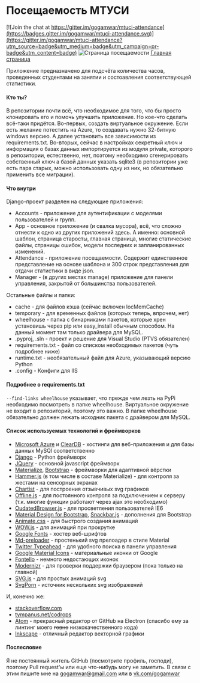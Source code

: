 # Посещаемость МТУСИ

[![Join the chat at https://gitter.im/gogamwar/mtuci-attendance](https://badges.gitter.im/gogamwar/mtuci-attendance.svg)](https://gitter.im/gogamwar/mtuci-attendance?utm_source=badge&utm_medium=badge&utm_campaign=pr-badge&utm_content=badge)
![Страница посещаемости](http://mtuci.azurewebsites.net/static/imgs/Screenshot1.png "Посещаемость МТУСИ")
[Главная страница](http://mtuci.azurewebsites.net/ "Главная страница")

Приложение предназначено для подсчёта количества часов, проведенных студентами на занятии
и состоавления соответствующей статистики.

#### Кто ты?
В репозитории почти всё, что необходимое для того, что бы просто клонировать его и помочь улучшить приложение. Но кое-что сделать всё-таки придётся. Во-первых, создать виртуальное окружение. Если есть желание потестить на Azure, то создавать нужно 32-битную windows версию. А далее установить все зависимости из requirements.txt. Во-вторых, сейчас в настройках секретный ключ и информация о базах данных импортируется из модуля private, которого в репозитории, естественно, нет, поэтому необходимо сгенерировать собственный ключ а базой данных указать sqlite3 (в репозитории уже есть пара старых, можно использовать одну из них, но обязательно применить все миграции).

#### Что внутри
Django-проект разделен на следующие приложения:
* Accounts - приложение для аутентификации с моделями пользователей и групп.
* App - основное приложение (и свалка мусора), всё, что сложно отнести к одно из других приложений здесь. А именно: основной шаблон, страница старосты, главная страница, многие статические файлы, страницы ошибок, модели последних и запланированных изменений.
* Attendance - приложение посещаемости. Содержит единственное представление на основе шаблона и 300 строк представления для отдачи статистики в виде json.
* Manager - (в других местах manage) приложение для панели управления, закрытой от большинства пользователей.

Остальные файлы и папки:
* cache - для файлов кэша (сейчас включен locMemCache)
* temporary - для временных файлов (которых теперь, впрочем, нет)
* wheelhouse - папка с бинарниками пакетов, которые хрен установишь через pip или easy_install обычным способом. На данный момент там только драйвера для MySQL.
* .pyproj, .sln - проект и решение для Visual Studio (PTVS обязателен)
* requirements.txt - файл со списком необходимых пакетов (чуть подробнее ниже)
* runtime.txt - необязательный файл для Azure, указывающий версию Python
* .config - Конфиги для IIS

#### Подробнее о requirements.txt
`--find-links wheelhouse` указывает, что прежде чем лезть на PyPi необходимо посмотреть в папке wheelhouse. Виртуальное окружение не входит в репозиторий, поэтому это важно. В папке wheelhouse обязательно должен лежать исходник пакета с драйвером для MySQL.

#### Список используемых технологий и фреймворков
* [Microsoft Azure](https://azure.microsoft.com/ru-ru/ "Microsoft Azure") и [ClearDB](https://www.cleardb.com/ "ClearDB") - хостинги для веб-приложения и для базы данных MySQl соответственно
* [Django](https://www.djangoproject.com/ "Django") - Python фреймворк
* [JQuery](https://jquery.com/ "JQuery") - основной javascript фреймворк
* [Materialize](http://materializecss.com/ "Materialize"), [Bootstrap](http://getbootstrap.com/ "Bootstrap") - фреймворки для адаптивной вёрстки
* [Hammer.js](http://hammerjs.github.io/ "Hammer.js") (в том числе в составе Materialize) - для контроля за жестами на сенсорных экранах
* [Chartist](https://gionkunz.github.io/chartist-js/ "Chartist") - для построения отзывчивых svg графиков
* [Offline.js](http://github.hubspot.com/offline/docs/welcome/ "Offline.js") - для постоянного контроля за подключением к серверу (т.к. многие функции работают через ajax это необходимо)
* [OudatedBrowser.js](http://outdatedbrowser.com/ru "OudatedBrowser.js") - для просветления пользователей IE6
* [Material Design for Bootstrap](https://fezvrasta.github.io/bootstrap-material-design/ "Material Design for Bootstrap"), [Snackbar.js](http://fezvrasta.github.io/snackbarjs/ "Snackbar.js") - дополнения для Bootstrap
* [Animate.css](https://github.com/daneden/animate.css "Animate.css") - для быстрого создания анимаций
* [WOW.js](https://github.com/matthieua/WOW "WOW.js") - для анимаций при прокрутке
* [Google Fonts](https://www.google.com/fonts "Google Fonts") - хостер веб-шрифтов
* [Md-preloader](https://github.com/rtheunissen/md-preloader "Md-preloader") - простенький svg прелоадер в стиле Material
* [Twitter Typeahead](https://twitter.github.io/typeahead.js/ "Twitter Typeahead") - для удобного поиска в панели управления
* [Google Material Icons](https://design.google.com/icons/ "Google Material Icons") - материальные иконки от Google
* [Fontello](http://fontello.com/ "Fontello") - немного недостающих иконок
* [Modernizr](https://modernizr.com/ "Modernizr") - для проверки поддержки браузером (пока только на главной)
* [SVG.js](https://github.com/wout/svg.js "SVG.js") - для простых анимаций svg
* [SvgPorn](http://svgporn.com/ "SvgPorn") - источник нескольких svg изображений

И, конечно же:
* [stackoverflow.com](http://stackoverflow.com/ "stackoverflow.com")
* [tympanus.net/codrops](http://tympanus.net/codrops/ "tympanus.net/codrops")
* [Atom](https://atom.io/ "Atom") - прекрасный редактор от GitHub на Electron (спасибо ему за линтинг моего ~~говно~~ низкокачественного кода)
* [Inkscape](https://inkscape.org/ru/ "Inkscape") - отличный редактор векторной графики

#### Послесловие
Я не постоянный житель GitHub (посмотрите профиль, господи), поэтому Pull request'ы или еще что-нибудь могу не заметить. В связи с этим пишите мне на [gogamwar@gmail.com](mailto:gogamwar@gmail.com "email") или в [vk.com/gogamwar](https://m.vk.com/write108063245 "vk")
